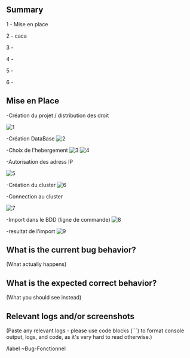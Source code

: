## Summary


1 - Mise en place

2 - caca

3 -

4 - 

5 - 

6 - 





## Mise en Place

-Création du projet / distribution des droit

![1](https://user-images.githubusercontent.com/57573069/148778658-6cfb3796-3895-43d1-85b6-fbb383523af5.JPG)

-Création DataBase
![2](https://user-images.githubusercontent.com/57573069/148778797-fec39e8d-ceab-415c-97ca-81bf4ffcbc22.JPG)

-Choix de l'hebergement
![3](https://user-images.githubusercontent.com/57573069/148778894-543dc514-4b3b-4472-95d1-dfd952dce98e.JPG)
![4](https://user-images.githubusercontent.com/57573069/148778917-80b15519-9d58-4ee3-8c5c-06b4944ddc05.JPG)

-Autorisation des adress IP

![5](https://user-images.githubusercontent.com/57573069/148778985-99c100ef-c2d4-49c0-9632-52bf96d311bd.JPG)

-Création du cluster
![6](https://user-images.githubusercontent.com/57573069/148779002-7d291407-be24-41f5-84b4-9fe955a74494.JPG)

-Connection au cluster

![7](https://user-images.githubusercontent.com/57573069/148779214-f6b24c50-9028-4ff8-83ce-c42e578c035d.JPG)

-Import dans le BDD (ligne de commande)
![8](https://user-images.githubusercontent.com/57573069/148779268-d9d61fb8-f62e-4d95-a129-85ec8fdb0ff6.JPG)

-resultat de l'import
![9](https://user-images.githubusercontent.com/57573069/148779315-c504c5da-0df8-40bf-8eab-c1437c6e98e0.JPG)


## What is the current bug behavior?



(What actually happens)



## What is the expected correct behavior?



(What you should see instead)



## Relevant logs and/or screenshots



(Paste any relevant logs - please use code blocks (\`\`\`) to format console output, logs, and code, as
it's very hard to read otherwise.)



/label ~Bug-Fonctionnel
